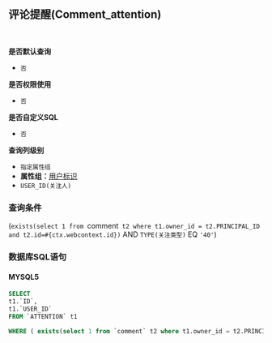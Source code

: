 ## 评论提醒(Comment_attention) <!-- {docsify-ignore-all} -->



<br>
<p class="panel-title"><b>是否默认查询</b></p>

* `否`

<p class="panel-title"><b>是否权限使用</b></p>

* `否`

<p class="panel-title"><b>是否自定义SQL</b></p>

* `否`

<p class="panel-title"><b>查询列级别</b></p>

* `指定属性组`
*  **属性组：**[用户标识](#)
  * `USER_ID(关注人)`



### 查询条件

(`exists(select 1 from `comment` t2 where t1.owner_id = t2.PRINCIPAL_ID and t2.id=#{ctx.webcontext.id})` AND `TYPE(关注类型)` EQ `'40'`)



### 数据库SQL语句

#### MYSQL5

```sql
SELECT
t1.`ID`,
t1.`USER_ID`
FROM `ATTENTION` t1 

WHERE ( exists(select 1 from `comment` t2 where t1.owner_id = t2.PRINCIPAL_ID and t2.id=#{ctx.webcontext.id})  AND  t1.`TYPE` = '40' )
```

